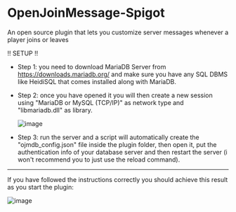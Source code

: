 # OpenJoinMessage-Spigot
An open source plugin that lets you customize server messages whenever a player joins or leaves

!! SETUP !!

- Step 1: you need to download MariaDB Server from https://downloads.mariadb.org/ and make sure you have any SQL DBMS like HeidiSQL that comes installed along with MariaDB.

- Step 2: once you have opened it you will then create a new session using "MariaDB or MySQL (TCP/IP)" as network type and "libmariadb.dll" as library.

  ![image](https://github.com/Hxlixd/OpenJoinMessage-Spigot/assets/90792340/80ca9f7b-b7f9-498a-8a0f-77b1c84034bf)

- Step 3: run the server and a script will automatically create the "ojmdb_config.json" file inside the plugin folder, then open it, put the authentication info of your database server and then restart the server
  (i won't recommend you to just use the reload command).

--------------------------------------------------------------------------------------------------------------

  If you have followed the instructions correctly you should achieve this result as you start the plugin:
  
  ![image](https://github.com/Hxlixd/OpenJoinMessage-Spigot/assets/90792340/446810e0-199e-4842-b73b-c0f5423c5652)
